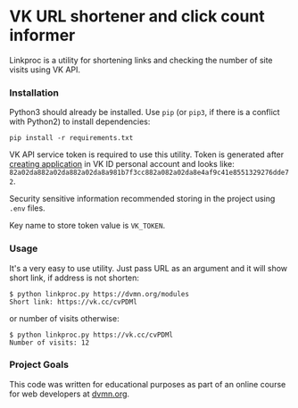 # VK URL shortener and click count informer

Linkproc is a utility for shortening links and checking the number of site visits using VK API.

### Installation

Python3 should already be installed. 
Use `pip` (or `pip3`, if there is a conflict with Python2) to install dependencies:
```
pip install -r requirements.txt
```

VK API service token is required to use this utility. Token is generated after [creating application](https://id.vk.com/about/business/go/docs/ru/vkid/latest/vk-id/connection/create-application) in VK ID personal account and looks like: `82a02da882a02da882a02da8a981b7f3cc882a082a02da8e4af9c41e8551329276dde72`.

Security sensitive information recommended storing in the project using `.env` files.

Key name to store token value is `VK_TOKEN`.

### Usage

It's a very easy to use utility. Just pass URL as an argument and it will show short link, if address is not shorten:
```
$ python linkproc.py https://dvmn.org/modules
Short link: https://vk.cc/cvPDMl
```
or number of visits otherwise:
```
$ python linkproc.py https://vk.cc/cvPDMl 
Number of visits: 12
```

### Project Goals

This code was written for educational purposes as part of an online course for web developers at [dvmn.org](https://dvmn.org/).